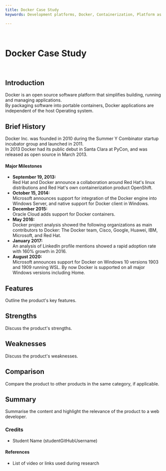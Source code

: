 ```yaml
---
title: Docker Case Study
keywords: Development platforms, Docker, Containerization, Platform as a service

---
```


<br />

# Docker Case Study

<br />

## Introduction

Docker is an open source software platform that simplifies building, running and managing applications.<br>
By packaging software into portable containers, Docker applications are independent of the host Operating system.


## Brief History

Docker Inc. was founded in 2010 during the Summer Y Combinator startup incubator group and launched in 2011.<br>
In 2013 Docker had its public debut in Santa Clara at PyCon, and was released as open source in March 2013.

#### Major Milestones

- **September 19, 2013:**<br> Red Hat and Docker announce a collaboration around Red Hat's linux distributions and Red Hat's own containerization product OpenShift.
-  **October 15, 2014:**<br> Microsoft announces support for integration of the Docker engine into Windows Server, and native support for Docker client in Windows.
-  **December 2015:**<br> Oracle Cloud adds support for Docker containers.
-  **May 2016:**<br> Docker project analysis showed the following organizations as main contributors to Docker: The Docker team, Cisco, Google, Huawei, IBM, Microsoft, and Red Hat.
- **January 2017:**<br> An analysis of LinkedIn profile mentions showed a rapid adoption rate with 160% growth in 2016.
- **August 2020:**<br> Microsoft announces support for Docker on Windows 10 versions 1903 and 1909 running WSL. By now Docker is supported on all major Windows versions including Home.

## Features

Outline the product's key features.

## Strengths

Discuss the product's strengths.

## Weaknesses

Discuss the product's weaknesses.

## Comparison

Compare the product to other products in the same category, if applicable.

## Summary

Summarise the content and highlight the relevance of the product to a web developer.

### Credits

- Student Name (studentGitHubUsername)

#### References

- List of video or links used during research

